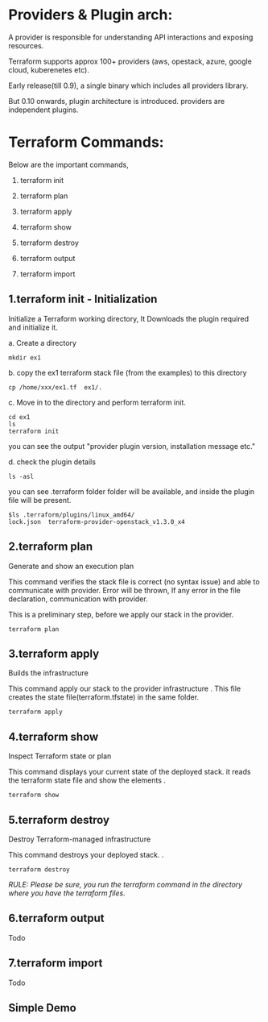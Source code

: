 
Providers & Plugin arch:
=========================

A provider is responsible for understanding API interactions and exposing resources. 

Terraform supports approx 100+ providers (aws, opestack, azure, google cloud, kuberenetes etc).

Early release(till 0.9), a single binary which includes all providers library. 

But 0.10 onwards, plugin architecture is introduced. providers are independent plugins.


Terraform Commands:
=====================

Below are the important commands,

1. terraform init

2. terraform plan

3. terraform apply

4. terraform show

5. terraform destroy

6. terraform output

7. terraform import




1.terraform init -  Initialization 
--------------------------------------------

Initialize a Terraform working directory, It Downloads the plugin required and initialize it.


a. Create a directory

```
mkdir ex1
```

b. copy the ex1 terraform stack file (from the examples) to this directory

```
cp /home/xxx/ex1.tf  ex1/.
```

c. Move in to the directory and perform terraform init.

```
cd ex1
ls
terraform init
```
you can see the output "provider plugin version, installation message etc."


d. check the plugin details

```
ls -asl
```
you can see .terraform folder folder will be available, and inside the plugin file will be present.

```
$ls .terraform/plugins/linux_amd64/
lock.json  terraform-provider-openstack_v1.3.0_x4
```


2.terraform plan
-------------------------------------

Generate and show an execution plan

This command verifies the stack file is correct (no syntax issue) and able to communicate with provider. Error will be thrown, If any error in the file declaration, communication with provider.

This is a preliminary step, before we apply our stack in the provider.


```
terraform plan
```


3.terraform apply
-------------------------------------
Builds the infrastructure

This command apply our stack to the provider infrastructure . This file creates the state file(terraform.tfstate) in the same folder.

```
terraform apply
```


4.terraform show
-------------------------------------
Inspect Terraform state or plan

This command displays your current state of the deployed stack. it reads the terraform state file and show the elements .

```
terraform show
```



5.terraform destroy
-------------------------------------
Destroy Terraform-managed infrastructure

This command destroys your deployed stack.  .

```
terraform destroy
```



*RULE:  Please be sure, you run the terraform command in the directory where you have the terraform  files.*


6.terraform output
-------------------------------------

Todo

7.terraform import
-------------------------------------

Todo


Simple Demo
-----------------

